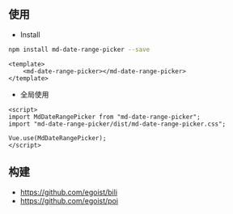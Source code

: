 ## 使用

- Install

```sh
npm install md-date-range-picker --save
```

```
<template>
    <md-date-range-picker></md-date-range-picker>
</template>
```

- 全局使用

```vue
<script>
import MdDateRangePicker from "md-date-range-picker";
import "md-date-range-picker/dist/md-date-range-picker.css";

Vue.use(MdDateRangePicker);
</script>
```

## 构建

- https://github.com/egoist/bili
- https://github.com/egoist/poi
